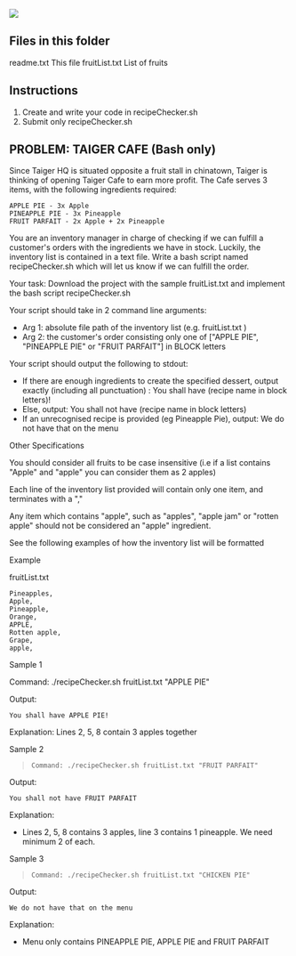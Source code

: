 ![](https://img.shields.io/github/license/majidhameed/taiger-cafe?style=plastic)

Files in this folder
--------------------
readme.txt                          This file
fruitList.txt						List of fruits

Instructions
--------------------
1) Create and write your code in recipeChecker.sh
2) Submit only recipeChecker.sh

## PROBLEM: TAIGER CAFE (Bash only)

Since Taiger HQ is situated opposite a fruit stall in chinatown, Taiger is thinking of opening Taiger Cafe to earn more profit. The Cafe serves 3 items, with the following ingredients required:
~~~
APPLE PIE - 3x Apple
PINEAPPLE PIE - 3x Pineapple
FRUIT PARFAIT - 2x Apple + 2x Pineapple
~~~
You are an inventory manager in charge of checking if we can fulfill a customer's orders with the ingredients we have in stock. Luckily, the inventory list is contained in a text file. Write a bash script named recipeChecker.sh which will let us know if we can fulfill the order.

Your task: Download the project with the sample fruitList.txt and implement the bash script recipeChecker.sh

Your script should take in 2 command line arguments:

- Arg 1: absolute file path of the inventory list (e.g. fruitList.txt )
- Arg 2: the customer's order consisting only one of ["APPLE PIE", "PINEAPPLE PIE" or "FRUIT PARFAIT"] in BLOCK letters

Your script should output the following to stdout:

- If there are enough ingredients to create the specified dessert, output exactly (including all punctuation) : You shall have (recipe name in block letters)!
- Else, output: You shall not have (recipe name in block letters)
- If an unrecognised recipe is provided (eg Pineapple Pie), output: We do not have that on the menu

Other Specifications

You should consider all fruits to be case insensitive (i.e if a list contains "Apple" and "apple" you can consider them as 2 apples)

Each line of the inventory list provided will contain only one item, and terminates with a ","

Any item which contains "apple", such as "apples", "apple jam" or "rotten apple" should not be considered an "apple" ingredient.

See the following examples of how the inventory list will be formatted

Example

fruitList.txt
~~~
Pineapples,
Apple,
Pineapple,
Orange,
APPLE,
Rotten apple,
Grape,
apple,
~~~
Sample 1

Command: ./recipeChecker.sh fruitList.txt "APPLE PIE"

Output: 
~~~ 
You shall have APPLE PIE!
~~~

Explanation: Lines 2, 5, 8 contain 3 apples together

Sample 2
>`Command: ./recipeChecker.sh fruitList.txt "FRUIT PARFAIT"`

Output: 
~~~
You shall not have FRUIT PARFAIT
~~~
Explanation: 
- Lines 2, 5, 8 contains 3 apples, line 3 contains 1 pineapple. We need minimum 2 of each.

Sample 3

>`Command: ./recipeChecker.sh fruitList.txt "CHICKEN PIE"`

Output: 
~~~
We do not have that on the menu
~~~
Explanation: 
- Menu only contains PINEAPPLE PIE, APPLE PIE and FRUIT PARFAIT
